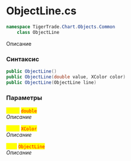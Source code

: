 
# ObjectLine.cs
```csharp
namespace TigerTrade.Chart.Objects.Common  
    class ObjectLine
```

Описание

### Синтаксис
```csharp
public ObjectLine()
public ObjectLine(double value, XColor color)
public ObjectLine(ObjectLine line)
```

### Параметры  
<mark style="color:yellow;">**`value`**</mark> <mark style="color:red;">`double`</mark>  
 *Описание*  
  
<mark style="color:yellow;">**`color`**</mark> <mark style="color:red;">`XColor`</mark>  
 *Описание*  
  
<mark style="color:yellow;">**`line`**</mark> <mark style="color:red;">`ObjectLine`</mark>  
 *Описание*  
  

                    
                    